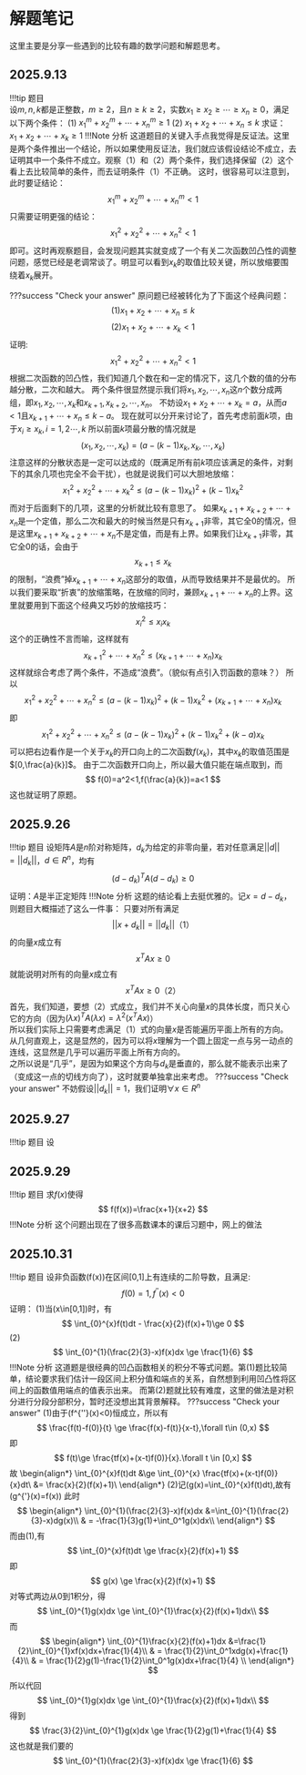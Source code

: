 # 解题笔记

这里主要是分享一些遇到的比较有趣的数学问题和解题思考。

## 2025.9.13
!!!tip    题目    
    设$m,n,k$都是正整数，$m\ge 2$，且$n\ge k \ge 2$，实数$x_1\ge x_2 \ge \cdots \ge x_n\ge0$，满足以下两个条件：
    (1) $x_1^m+x_2^m+\cdots+x_n^m\ge 1$
    (2) $x_1+x_2+\cdots+x_n\le k$
    求证： $x_1+x_2+\cdots+x_k\ge 1$
!!!Note   分析
    这道题目的关键入手点我觉得是反证法。这里是两个条件推出一个结论，所以如果使用反证法，我们就应该假设结论不成立，去证明其中一个条件不成立。观察（1）和（2）两个条件，我们选择保留（2）这个看上去比较简单的条件，而去证明条件（1）不正确。
    这时，很容易可以注意到，此时要证结论：
    $$ x_1^m+x_2^m+\cdots+x_n^m<1 $$
    只需要证明更强的结论：
    $$ x_1^2+x_2^2+\cdots+x_n^2<1 $$
    即可。这时再观察题目，会发现问题其实就变成了一个有关二次函数凹凸性的调整问题，感觉已经是老调常谈了。明显可以看到$x_k$的取值比较关键，所以放缩要围绕着$x_k$展开。

???success "Check your answer"
    原问题已经被转化为了下面这个经典问题：
    $$ (1) x_1+x_2+\cdots+x_n \le k$$
    $$ (2) x_1+x_2+\cdots+x_k < 1 $$
    证明:
    $$ x_1^2+x_2^2+\cdots+x_n^2<1 $$
    根据二次函数的凹凸性，我们知道几个数在和一定的情况下，这几个数的值的分布越分散，二次和越大。
    两个条件很显然提示我们将$x_1,x_2,\cdots,x_n$这$n$个数分成两组，即$x_1,x_2,\cdots,x_k$和$x_{k+1},x_{k+2},\cdots,x_n$。
    不妨设$x_1+x_2+\cdots+x_k=a$，从而$a<1$且$x_{k+1}+\cdots+x_n\le k-a$。
    现在就可以分开来讨论了，首先考虑前面$k$项，由于$x_i\ge x_k,i=1,2\cdots,k$
    所以前面$k$项最分散的情况就是
    $$ 
    (x_1,x_2,\cdots,x_k)=(a-(k-1)x_k,x_k,\cdots,x_k)
    $$
    注意这样的分散状态是一定可以达成的（既满足所有前$k$项应该满足的条件，对剩下的其余几项也完全不会干扰），也就是说我们可以大胆地放缩：
    $$ x_1^2+x_2^2+\cdots+x_k^2\le (a-(k-1)x_k)^2+(k-1)x_k^2 $$
    而对于后面剩下的几项，这里的分析就比较有意思了。
    如果$x_{k+1}+x_{k+2}+\cdots+x_n$是一个定值，那么二次和最大的时候当然是只有$x_{k+1}$非零，其它全0的情况，但是这里$x_{k+1}+x_{k+2}+\cdots+x_n$不是定值，而是有上界。如果我们让$x_{k+1}$非零，其它全0的话，会由于
    $$ x_{k+1} \le x_k$$
    的限制，“浪费”掉$x_{k+1}+\cdots+x_n$这部分的取值，从而导致结果并不是最优的。
    所以我们要采取“折衷”的放缩策略，在放缩的同时，兼顾$x_{k+1}+\cdots+x_n$的上界。这里就要用到下面这个经典又巧妙的放缩技巧：
    $$ x_i^2\le x_i x_{k}$$
    这个的正确性不言而喻，这样就有
    $$ x_{k+1}^2+\cdots+x_n^2\le (x_{k+1}+\cdots+x_n)x_k $$
    这样就综合考虑了两个条件，不造成“浪费”。（貌似有点引入罚函数的意味？）
    所以
    $$ x_1^2+x_2^2+\cdots+x_n^2\le (a-(k-1)x_k)^2+(k-1)x_k^2+(x_{k+1}+\cdots+x_n)x_k $$
    即
    $$ x_1^2+x_2^2+\cdots+x_n^2\le (a-(k-1)x_k)^2+(k-1)x_k^2+(k-a)x_k $$
    可以把右边看作是一个关于$x_k$的开口向上的二次函数$f(x_k)$，其中$x_k$的取值范围是$[0,\frac{a}{k}]$。
    由于二次函数开口向上，所以最大值只能在端点取到，而
    $$ f(0)=a^2<1,f(\frac{a}{k})=a<1 $$
    这也就证明了原题。

## 2025.9.26
!!!tip 题目
     设矩阵$A$是$n$阶对称矩阵，$d_k$为给定的非零向量，若对任意满足$||d||=||d_k||$，$d\in R^n$，均有
     $$ (d-d_k)^T A (d-d_k)\ge 0$$
     证明：$A$是半正定矩阵
!!!Note 分析
    这题的结论看上去挺优雅的。记$x=d-d_k$，则题目大概描述了这么一件事：
    只要对所有满足
    $$ ||x+d_k||=||d_k|| （1）$$
    的向量$x$成立有
    $$ x^T A x \ge 0 $$
    就能说明对所有的向量$x$成立有
    $$ x^T A x \ge 0 （2）$$
    首先，我们知道，要想（2）式成立，我们并不关心向量$x$的具体长度，而只关心它的方向（因为$(\lambda x)^T A (\lambda x)=\lambda^2 (x^T A x)$）  
    所以我们实际上只需要考虑满足（1）式的向量$x$是否能遍历平面上所有的方向。  
    从几何直观上，这是显然的，因为可以将$x$理解为一个圆上固定一点与另一动点的连线，这显然是几乎可以遍历平面上所有方向的。  
    之所以说是“几乎”，是因为如果这个方向与$d_k$是垂直的，那么就不能表示出来了（变成这一点的切线方向了），这时就要单独拿出来考虑。
???success "Check your answer"
    不妨假设$||d_k||=1$，我们证明$\forall x \in R^n$

## 2025.9.27
!!!tip 题目
    设

## 2025.9.29
!!!tip 题目
    求$f(x)$使得
    $$ f(f(x))=\frac{x+1}{x+2} $$
!!!Note 分析
    这个问题出现在了很多高数课本的课后习题中，网上的做法

## 2025.10.31
!!!tip 题目
    设非负函数\(f(x)\)在区间[0,1]上有连续的二阶导数，且满足:
    $$
    f(0)=1,f^{''}(x)<0
    $$
    证明：
    (1)当\(x\in[0,1]\)时，有
    $$
    \int_{0}^{x}f(t)dt - \frac{x}{2}(f(x)+1)\ge 0
    $$
    (2)
    $$
    \int_{0}^{1}(\frac{2}{3}-x)f(x)dx \ge \frac{1}{6}
    $$
!!!Note 分析
    这道题是很经典的凹凸函数相关的积分不等式问题。第(1)题比较简单，结论要求我们估计一段区间上积分值和端点的关系，自然想到利用凹凸性将区间上的函数值用端点的值表示出来。
    而第(2)题就比较有难度，这里的做法是对积分进行分段分部积分，暂时还没想出其背景解释。
???success "Check your answer"
    (1)由于\(f^{''}(x)<0\)恒成立，所以有
    $$
    \frac{f(t)-f(0)}{t} \ge \frac{f(x)-f(t)}{x-t},\forall t\in (0,x)
    $$
    即
    $$
    f(t)\ge \frac{tf(x)+(x-t)f(0)}{x}.\forall t \in [0,x]
    $$
    故
    \begin{align*}
        \int_{0}^{x}f(t)dt &\ge \int_{0}^{x} \frac{tf(x)+(x-t)f(0)}{x}dt\\
        &= \frac{x}{2}(f(x)+1)\\
    \end{align*}
    (2)记\(g(x)=\int_{0}^{x}f(t)dt\),故有\(g^{'}(x)=f(x)\)
    此时
    $$
    \begin{align*}
        \int_{0}^{1}(\frac{2}{3}-x)f(x)dx &=\int_{0}^{1}(\frac{2}{3}-x)dg(x)\\
        & = -\frac{1}{3}g(1)+\int_0^1g(x)dx\\
    \end{align*}
    $$
    而由(1),有
    $$
    \int_{0}^{x}f(t)dt \ge \frac{x}{2}(f(x)+1)
    $$
    即
    $$
    g(x) \ge \frac{x}{2}(f(x)+1)
    $$
    对等式两边从0到1积分，得
    $$
    \int_{0}^{1}g(x)dx \ge \int_{0}^{1}\frac{x}{2}(f(x)+1)dx\\
    $$
    而
    $$
    \begin{align*}
       \int_{0}^{1}\frac{x}{2}(f(x)+1)dx &=\frac{1}{2}\int_{0}^{1}xf(x)dx+\frac{1}{4}\\
       & = \frac{1}{2}\int_0^1xdg(x)+\frac{1}{4}\\
       & = \frac{1}{2}g(1)-\frac{1}{2}\int_0^1g(x)dx+\frac{1}{4} \\
    \end{align*}
    $$
    所以代回
    $$
    \int_{0}^{1}g(x)dx \ge \int_{0}^{1}\frac{x}{2}(f(x)+1)dx\\
    $$
    得到
    $$
    \frac{3}{2}\int_{0}^{1}g(x)dx \ge \frac{1}{2}g(1)+\frac{1}{4}
    $$
    这也就是我们要的
    $$
    \int_{0}^{1}(\frac{2}{3}-x)f(x)dx \ge \frac{1}{6}
    $$



   